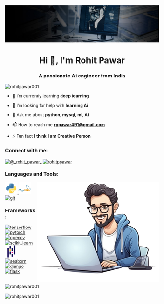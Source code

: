 [![MasterHead](https://raw.githubusercontent.com/RohitPawar001/RohitPawar001/main/image.png)](https://RohitPawar001.io)
<h1 align="center">Hi 👋, I'm Rohit Pawar</h1>
<h3 align="center">A passionate Ai engineer from India</h3>

<p align="left"> <img src="https://komarev.com/ghpvc/?username=rohitpawar001&label=Profile%20views&color=0e75b6&style=flat" alt="rohitpawar001" /> </p>

- 🌱 I’m currently learning **deep learning**

- 🤝 I’m looking for help with **learning Ai**

- 💬 Ask me about **python, mysql, ml, Ai**

- 📫 How to reach me **rppawar491@gmail.com**

- ⚡ Fun fact **I think I am Creative Person**

<h3 align="left">Connect with me:</h3>
<p align="left">
<a href="https://twitter.com/@_rohit_pawar_" target="blank"><img align="center" src="https://raw.githubusercontent.com/rahuldkjain/github-profile-readme-generator/master/src/images/icons/Social/twitter.svg" alt="@_rohit_pawar_" height="30" width="40" /></a>
<a href="https://linkedin.com/in/rohitppawar" target="blank"><img align="center" src="https://raw.githubusercontent.com/rahuldkjain/github-profile-readme-generator/master/src/images/icons/Social/linked-in-alt.svg" alt="rohitppawar" height="30" width="40" /></a>
</p>

<h3 align="left">Languages and Tools:</h3>
<img align="right" alt="coding" width="400" src="https://raw.githubusercontent.com/RohitPawar001/RohitPawar001/main/bg.png">
<p align="left">  <a href="https://www.python.org" target="_blank" rel="noreferrer"> <img src="https://raw.githubusercontent.com/devicons/devicon/master/icons/python/python-original.svg" alt="python" width="40" height="40"/> </a>  <a href="https://www.mysql.com/" target="_blank" rel="noreferrer"> <img src="https://raw.githubusercontent.com/devicons/devicon/master/icons/mysql/mysql-original-wordmark.svg" alt="mysql" width="40" height="40"/> </a> <a href="https://git-scm.com/" target="_blank" rel="noreferrer"> <img src="https://www.vectorlogo.zone/logos/git-scm/git-scm-icon.svg" alt="git" width="40" height="40"/> </a> </p>


<h3 align="left">Frameworks:</h3>
<p align="left"> <a href="https://www.tensorflow.org" target="_blank" rel="noreferrer"> <img src="https://www.vectorlogo.zone/logos/tensorflow/tensorflow-icon.svg" alt="tensorflow" width="40" height="40"/> </a>  <a href="https://pytorch.org/" target="_blank" rel="noreferrer"> <img src="https://www.vectorlogo.zone/logos/pytorch/pytorch-icon.svg" alt="pytorch" width="40" height="40"/> </a> <a href="https://opencv.org/" target="_blank" rel="noreferrer"> <img src="https://www.vectorlogo.zone/logos/opencv/opencv-icon.svg" alt="opencv" width="40" height="40"/> </a>  <a href="https://scikit-learn.org/" target="_blank" rel="noreferrer"> <img src="https://upload.wikimedia.org/wikipedia/commons/0/05/Scikit_learn_logo_small.svg" alt="scikit_learn" width="40" height="40"/> </a> <a href="https://pandas.pydata.org/" target="_blank" rel="noreferrer"> <img src="https://raw.githubusercontent.com/devicons/devicon/2ae2a900d2f041da66e950e4d48052658d850630/icons/pandas/pandas-original.svg" alt="pandas" width="40" height="40"/> </a> <a href="https://seaborn.pydata.org/" target="_blank" rel="noreferrer"> <img src="https://seaborn.pydata.org/_images/logo-mark-lightbg.svg" alt="seaborn" width="40" height="40"/> </a>  <a href="https://www.djangoproject.com/" target="_blank" rel="noreferrer"> <img src="https://cdn.worldvectorlogo.com/logos/django.svg" alt="django" width="40" height="40"/> </a> <a href="https://flask.palletsprojects.com/" target="_blank" rel="noreferrer"> <img src="https://www.vectorlogo.zone/logos/pocoo_flask/pocoo_flask-icon.svg" alt="flask" width="40" height="40"/> </a>  </p>

<p>&nbsp;<img align="center" src="https://github-readme-stats.vercel.app/api?username=rohitpawar001&show_icons=true&locale=en" alt="rohitpawar001" /></p>

<p><img align="center" src="https://github-readme-streak-stats.herokuapp.com/?user=rohitpawar001&" alt="rohitpawar001" /></p>
